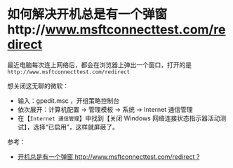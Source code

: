 # 如何解决开机总是有一个弹窗http://www.msftconnecttest.com/redirect
最近电脑每次连上网络后，都会在浏览器上弹出一个窗口，打开的是`http://www.msftconnecttest.com/redirect`

想关闭这无聊的微软：

- 输入：gpedit.msc ，开组策略控制台
- 依次展开：计算机配置 -> 管理模板 -> 系统 -> Internet 通信管理
- 在【`Internet 通信管理`】中找到【关闭 Windows 网络连接状态指示器活动测试】，选择“已启用”，这样就屏蔽了。

参考：

- [开机总是有一个弹窗 http://www.msftconnecttest.com/redirect ?](https://www.zhihu.com/question/59865134)

